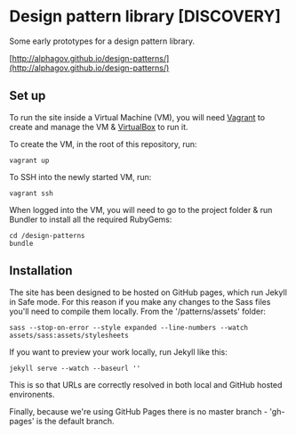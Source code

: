 # Design pattern library [DISCOVERY]

Some early prototypes for a design pattern library.

[http://alphagov.github.io/design-patterns/](http://alphagov.github.io/design-patterns/)

## Set up

To run the site inside a Virtual Machine (VM), you will need [Vagrant](http://www.vagrantup.com/) to create and manage the VM & [VirtualBox](https://www.virtualbox.org/) to run it.

To create the VM, in the root of this repository, run:

```
vagrant up
```

To SSH into the newly started VM, run:

```
vagrant ssh
```

When logged into the VM, you will need to go to the project folder & run Bundler to install all the required RubyGems:

```
cd /design-patterns
bundle
```

## Installation

The site has been designed to be hosted on GitHub pages, which run Jekyll in Safe mode. For this reason if you make any changes to the Sass files you'll need to compile them locally. From the '/patterns/assets' folder:

```
sass --stop-on-error --style expanded --line-numbers --watch assets/sass:assets/stylesheets
```

If you want to preview your work locally, run Jekyll like this:

```
jekyll serve --watch --baseurl ''
```

This is so that URLs are correctly resolved in both local and GitHub hosted environents.

Finally, because we're using GitHub Pages there is no master branch - 'gh-pages' is the default branch.
